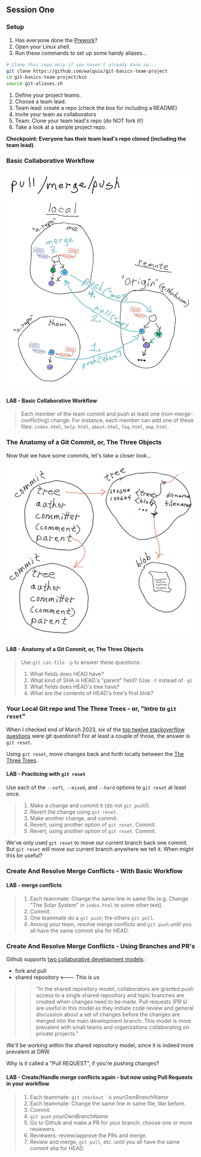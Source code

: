 ## Session One

### Setup
1. Has everyone done the [Prework](prework.md)?
1. Open your Linux shell.
1. Run these commands to set up some handy aliases...
```bash
# Clone this repo only if you haven't already done so...
git clone https://github.com/walquis/git-basics-team-project
cd git-basics-team-project/bin
source git-aliases.sh
```
1. Define your project teams.
1. Choose a team lead.
1. Team lead: create a repo (check the box for including a README)
1. Invite your team as collaborators
1. Team: Clone your team lead's repo (do NOT fork it!)
1. Take a look at a sample project repo.

**Checkpoint: Everyone has their team lead's repo cloned (including the team lead)**.

### Basic Collaborative Workflow

![](images/pull-merge-push-diagram.jpg)

#### LAB - Basic Collaborative Workflow
> Each member of the team commit and push at least one (non-merge-conflicting) change.  For instance, each member
> can add one of these files: `index.html`, `help.html`, `about.html`, `faq.html`, `map.html`.

### The Anatomy of a Git Commit, or, The Three Objects
Now that we have some commits, let's take a closer look...

![](images/commit-tree-blob-diagram.jpg)

#### LAB - Anatomy of a Git Commit, or, The Three Objects
> Use `git cat-file -p` to answer these questions:
> 1. What fields does HEAD have?
> 1. What kind of SHA is HEAD's "parent" field? (Use `-t` instead of `-p`)
> 1. What fields does HEAD's tree have?
> 1. What are the contents of HEAD's tree's first blob?

### Your Local Git repo and The Three Trees - or, "Intro to `git reset`"
When I checked end of March 2023, six of the [top twelve stackoverflow questions](https://stackoverflow.com/questions?tab=Votes) were git questions!!  For at least a couple of those, the answer is `git reset`.

Using `git reset`, move changes back and forth locally between the [The Three Trees](objects-and-trees-exercise.md).

#### LAB - Practicing with `git reset`
Use each of the `--soft`, `--mixed`, and `--hard` options to `git reset` at least once.
> 1. Make a change and commit it (do not `git push`!).
> 1. Revert the change using `git reset`.
> 1. Make another change, and commit.
> 1. Revert, using another option of `git reset`.  Commit.
> 1. Revert, using another option of `git reset`.  Commit.

We've only used `git reset` to move our current branch back one commit.  But `git reset` will move our current branch anywhere we tell it.  When might this be useful?

### Create And Resolve Merge Conflicts - With Basic Workflow

#### LAB - merge conflicts
> 1. Each teammate: Change the same line in same file (e.g. Change "The Solar System" in `index.html` to some other text).
> 1. Commit. 
> 1. One teammate do a `git push`; the others `git pull`.
> 1. Among your team, resolve merge conflicts and `git push` until you all have the same commit sha for HEAD.

### Create And Resolve Merge Conflicts - Using Branches and PR's
Github supports [two collaborative development models](https://docs.github.com/en/pull-requests/collaborating-with-pull-requests/getting-started/about-collaborative-development-models):
- fork and pull
- shared repository <--- This is us

>>"In the shared repository model, collaborators are granted push access to a single shared repository and topic branches are created when changes need to be made. Pull requests (PR's) are useful in this model as they initiate code review and general discussion about a set of changes before the changes are merged into the main development branch. This model is more prevalent with small teams and organizations collaborating on private projects."

We'll be working within the shared repository model, since it is indeed more prevalent at DRW.

Why is it called a "Pull REQUEST", if you're pushing changes?

#### LAB - Create/Handle merge conflicts again - but now using Pull Requests in your workflow
> 1. Each teammate: `git checkout -b` _yourOwnBranchName_
> 1. Each teammate: Change the same line in same file, like before.
> 1. Commit. 
> 1. `git push` _yourOwnBranchName_
> 1. Go to Github and make a PR for your branch; choose one or more reviewers.
> 1. Reviewers: review/approve the PRs and merge.
> 1. Review and merge, `git pull`, etc. until you all have the same commit sha for HEAD.


